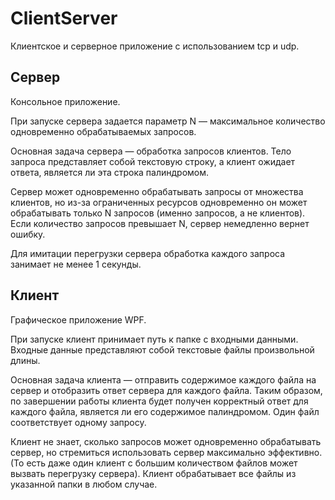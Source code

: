 # ClientServer
Клиентское и серверное приложение с использованием tcp и udp.

## Сервер

Консольное приложение.

При запуске сервера задается параметр N — максимальное количество одновременно обрабатываемых запросов.

Основная задача сервера — обработка запросов клиентов. Тело запроса представляет собой текстовую строку, а клиент ожидает ответа, является ли эта строка палиндромом.

Сервер может одновременно обрабатывать запросы от множества клиентов, но из-за ограниченных ресурсов одновременно он может обрабатывать только N запросов (именно запросов, а не клиентов). Если количество запросов превышает N, сервер немедленно вернет ошибку.

Для имитации перегрузки сервера обработка каждого запроса занимает не менее 1 секунды. 

## Клиент

Графическое приложение WPF.

При запуске клиент принимает путь к папке с входными данными. Входные данные представляют собой текстовые файлы произвольной длины.

Основная задача клиента — отправить содержимое каждого файла на сервер и отобразить ответ сервера для каждого файла. Таким образом, по завершении работы клиента будет получен корректный ответ для каждого файла, является ли его содержимое палиндромом. Один файл соответствует одному запросу.

Клиент не знает, сколько запросов может одновременно обрабатывать сервер, но стремиться использовать сервер максимально эффективно. (То есть даже один клиент с большим количеством файлов может вызвать перегрузку сервера). Клиент обрабатывает все файлы из указанной папки в любом случае.
